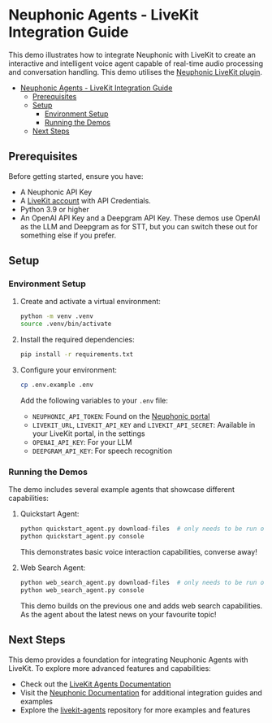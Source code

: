 # Neuphonic Agents - LiveKit Integration Guide

This demo illustrates how to integrate Neuphonic with LiveKit to create an interactive and intelligent
voice agent capable of real-time audio processing and conversation handling.
This demo utilises the [Neuphonic LiveKit plugin](https://pypi.org/project/livekit-plugins-neuphonic/).

- [Neuphonic Agents - LiveKit Integration Guide](#neuphonic-agents---livekit-integration-guide)
  - [Prerequisites](#prerequisites)
  - [Setup](#setup)
    - [Environment Setup](#environment-setup)
    - [Running the Demos](#running-the-demos)
  - [Next Steps](#next-steps)

## Prerequisites
Before getting started, ensure you have:
- A Neuphonic API Key
- A [LiveKit account](https://livekit.io/) with API Credentials.
- Python 3.9 or higher
- An OpenAI API Key and a Deepgram API Key. These demos use OpenAI as the LLM and Deepgram as for
  STT, but you can switch these out for something else if you prefer.

## Setup
### Environment Setup
1. Create and activate a virtual environment:
   ```bash
   python -m venv .venv
   source .venv/bin/activate
   ```

2. Install the required dependencies:
   ```bash
   pip install -r requirements.txt
   ```

3. Configure your environment:
   ```bash
   cp .env.example .env
   ```

   Add the following variables to your `.env` file:
   - `NEUPHONIC_API_TOKEN`: Found on the [Neuphonic portal](https://app.neuphonic.com/)
   - `LIVEKIT_URL`, `LIVEKIT_API_KEY` and `LIVEKIT_API_SECRET`: Available in your LiveKit portal, in the settings
   - `OPENAI_API_KEY`: For your LLM
   - `DEEPGRAM_API_KEY`: For speech recognition

### Running the Demos
The demo includes several example agents that showcase different capabilities:

1. Quickstart Agent:
   ```bash
   python quickstart_agent.py download-files  # only needs to be run once
   python quickstart_agent.py console
   ```
   This demonstrates basic voice interaction capabilities, converse away!

2. Web Search Agent:
   ```bash
   python web_search_agent.py download-files  # only needs to be run once
   python web_search_agent.py console
   ```
   This demo builds on the previous one and adds web search capabilities.
   As the agent about the latest news on your favourite topic!

## Next Steps
This demo provides a foundation for integrating Neuphonic Agents with LiveKit. To explore more advanced features and capabilities:

- Check out the [LiveKit Agents Documentation](https://docs.livekit.io/agents/)
- Visit the [Neuphonic Documentation](https://docs.neuphonic.com/quickstart) for additional integration guides and examples
- Explore the [livekit-agents](https://github.com/livekit/agents) repository for more examples and features
